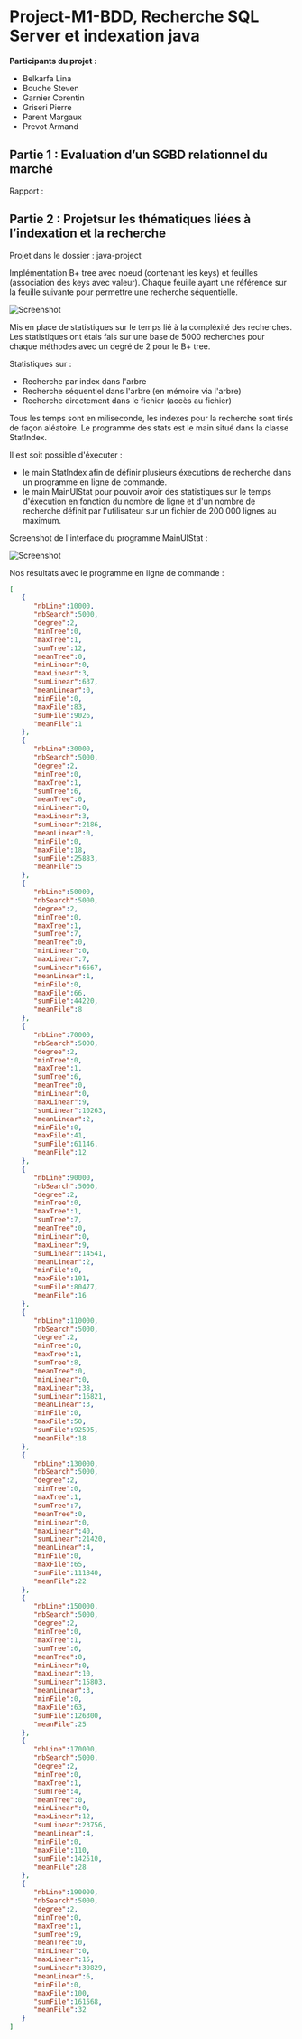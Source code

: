 # Project-M1-BDD, Recherche SQL Server et indexation java

**Participants du projet :**

- Belkarfa Lina
- Bouche Steven
- Garnier Corentin
- Griseri Pierre
- Parent Margaux
- Prevot Armand

## Partie 1 : Evaluation d’un SGBD relationnel du marché

Rapport : 

## Partie 2 : Projetsur  les  thématiques  liées  à l’indexation et la recherche

Projet dans le dossier : java-project

Implémentation B+ tree avec noeud (contenant les keys) et feuilles (association des keys avec valeur). Chaque feuille ayant une référence sur la feuille suivante pour permettre une recherche séquentielle. 

![Screenshot](img/Bplustree.png)

Mis en place de statistiques sur le temps lié à la compléxité des recherches. Les statistiques ont étais fais sur une base de 5000 recherches pour chaque méthodes avec un degré de 2 pour le B+ tree. 

Statistiques sur :

- Recherche par index dans l'arbre
- Recherche séquentiel dans l'arbre (en mémoire via l'arbre)
- Recherche directement dans le fichier (accès au fichier)

Tous les temps sont en miliseconde, les indexes pour la recherche sont tirés de façon aléatoire. Le programme des stats est le main situé dans la classe StatIndex. 

Il est soit possible d'éxecuter :

- le main StatIndex afin de définir plusieurs éxecutions de recherche dans un programme en ligne de commande. 
- le main MainUIStat pour pouvoir avoir des statistiques sur le temps d'éxecution en fonction du nombre de ligne et d'un nombre de recherche définit par l'utilisateur sur un fichier de 200 000 lignes au maximum. 

Screenshot de l'interface du programme MainUIStat :

![Screenshot](img/UI.png)

Nos résultats avec le programme en ligne de commande :

```json
[
   {
      "nbLine":10000,
      "nbSearch":5000,
      "degree":2,
      "minTree":0,
      "maxTree":1,
      "sumTree":12,
      "meanTree":0,
      "minLinear":0,
      "maxLinear":3,
      "sumLinear":637,
      "meanLinear":0,
      "minFile":0,
      "maxFile":83,
      "sumFile":9026,
      "meanFile":1
   },
   {
      "nbLine":30000,
      "nbSearch":5000,
      "degree":2,
      "minTree":0,
      "maxTree":1,
      "sumTree":6,
      "meanTree":0,
      "minLinear":0,
      "maxLinear":3,
      "sumLinear":2186,
      "meanLinear":0,
      "minFile":0,
      "maxFile":18,
      "sumFile":25883,
      "meanFile":5
   },
   {
      "nbLine":50000,
      "nbSearch":5000,
      "degree":2,
      "minTree":0,
      "maxTree":1,
      "sumTree":7,
      "meanTree":0,
      "minLinear":0,
      "maxLinear":7,
      "sumLinear":6667,
      "meanLinear":1,
      "minFile":0,
      "maxFile":66,
      "sumFile":44220,
      "meanFile":8
   },
   {
      "nbLine":70000,
      "nbSearch":5000,
      "degree":2,
      "minTree":0,
      "maxTree":1,
      "sumTree":6,
      "meanTree":0,
      "minLinear":0,
      "maxLinear":9,
      "sumLinear":10263,
      "meanLinear":2,
      "minFile":0,
      "maxFile":41,
      "sumFile":61146,
      "meanFile":12
   },
   {
      "nbLine":90000,
      "nbSearch":5000,
      "degree":2,
      "minTree":0,
      "maxTree":1,
      "sumTree":7,
      "meanTree":0,
      "minLinear":0,
      "maxLinear":9,
      "sumLinear":14541,
      "meanLinear":2,
      "minFile":0,
      "maxFile":101,
      "sumFile":80477,
      "meanFile":16
   },
   {
      "nbLine":110000,
      "nbSearch":5000,
      "degree":2,
      "minTree":0,
      "maxTree":1,
      "sumTree":8,
      "meanTree":0,
      "minLinear":0,
      "maxLinear":38,
      "sumLinear":16821,
      "meanLinear":3,
      "minFile":0,
      "maxFile":50,
      "sumFile":92595,
      "meanFile":18
   },
   {
      "nbLine":130000,
      "nbSearch":5000,
      "degree":2,
      "minTree":0,
      "maxTree":1,
      "sumTree":7,
      "meanTree":0,
      "minLinear":0,
      "maxLinear":40,
      "sumLinear":21420,
      "meanLinear":4,
      "minFile":0,
      "maxFile":65,
      "sumFile":111840,
      "meanFile":22
   },
   {
      "nbLine":150000,
      "nbSearch":5000,
      "degree":2,
      "minTree":0,
      "maxTree":1,
      "sumTree":6,
      "meanTree":0,
      "minLinear":0,
      "maxLinear":10,
      "sumLinear":15803,
      "meanLinear":3,
      "minFile":0,
      "maxFile":63,
      "sumFile":126300,
      "meanFile":25
   },
   {
      "nbLine":170000,
      "nbSearch":5000,
      "degree":2,
      "minTree":0,
      "maxTree":1,
      "sumTree":4,
      "meanTree":0,
      "minLinear":0,
      "maxLinear":12,
      "sumLinear":23756,
      "meanLinear":4,
      "minFile":0,
      "maxFile":110,
      "sumFile":142510,
      "meanFile":28
   },
   {
      "nbLine":190000,
      "nbSearch":5000,
      "degree":2,
      "minTree":0,
      "maxTree":1,
      "sumTree":9,
      "meanTree":0,
      "minLinear":0,
      "maxLinear":15,
      "sumLinear":30829,
      "meanLinear":6,
      "minFile":0,
      "maxFile":100,
      "sumFile":161568,
      "meanFile":32
   }
]
```

